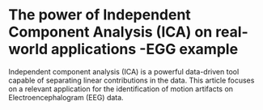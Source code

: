 # The power of Independent Component Analysis (ICA) on real-world applications -EGG example
Independent component analysis (ICA) is a powerful data-driven tool capable of separating linear contributions in the data. This article focuses on a relevant application for the identification of motion artifacts on Electroencephalogram (EEG) data.

